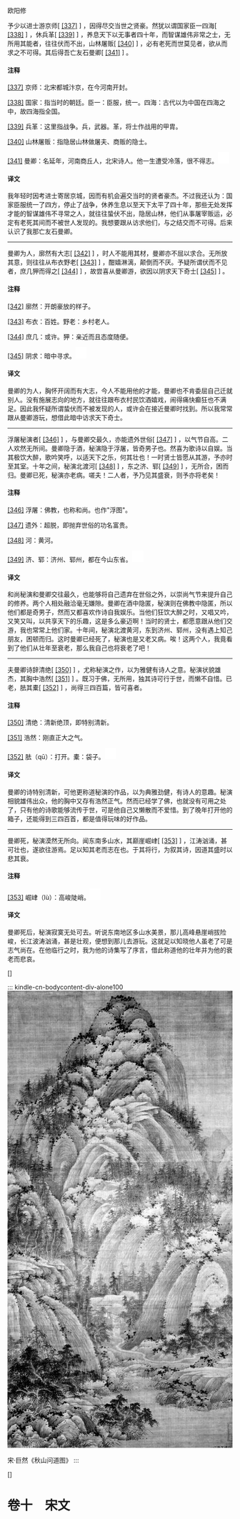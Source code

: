 
欧阳修

予少以进士游京师[
[\[337\]](#note_337)
] ，因得尽交当世之贤豪。然犹以谓国家臣一四海[
[\[338\]](#note_338)
] ，休兵革[
[\[339\]](#note_339)
]
，养息天下以无事者四十年，而智谋雄伟非常之士，无所用其能者，往往伏而不出，山林屠贩[
[\[340\]](#note_340)
]
，必有老死而世莫见者，欲从而求之不可得。其后得吾亡友石曼卿[
[\[341\]](#note_341)
] 。

#### 注释 

[\[337\]](#noteBack_337)
京师：北宋都城汴京，在今河南开封。

[\[338\]](#noteBack_338)
国家：指当时的朝廷。臣一：臣服，统一。四海：古代以为中国在四海之中，故四海指全国。

[\[339\]](#noteBack_339)
兵革：这里指战争。兵，武器。革，将士作战用的甲胄。

[\[340\]](#noteBack_340)
山林屠贩：指隐居山林做屠夫、商贩的隐士。

[\[341\]](#noteBack_341)
曼卿：名延年，河南商丘人，北宋诗人。他一生遭受冷落，很不得志。![ft](media/Image00002.jpg)

#### 译文 

我年轻时因考进士寄居京城，因而有机会遍交当时的贤者豪杰。不过我还认为：国家臣服统一了四方，停止了战争，休养生息以至天下太平了四十年，那些无处发挥才能的智谋雄伟不寻常之人，就往往蛰伏不出，隐居山林，他们从事屠宰贩运，必定有老死其间而不被世人发现的。我想要跟从访求他们，与之结交而不可得。后来认识了我那亡友石曼卿。

------------------------------------------------------------------------

曼卿为人，廓然有大志[
[\[342\]](#note_342)
]
，时人不能用其材，曼卿亦不屈以求合。无所放其意，则往往从布衣野老[
[\[343\]](#note_343)
] ，酣嬉淋漓，颠倒而不厌。予疑所谓伏而不见者，庶几狎而得之[
[\[344\]](#note_344)
] ，故尝喜从曼卿游，欲因以阴求天下奇士[
[\[345\]](#note_345)
] 。

#### 注释 

[\[342\]](#noteBack_342)
廓然：开朗豪放的样子。

[\[343\]](#noteBack_343)
布衣：百姓。野老：乡村老人。

[\[344\]](#noteBack_344)
庶几：或许。狎：亲近而且态度随便。

[\[345\]](#noteBack_345)
阴求：暗中寻求。![ft](media/Image00002.jpg)

#### 译文 

曼卿的为人，胸怀开阔而有大志，今人不能用他的才能，曼卿也不肯委屈自己迁就别人。没有施展志向的地方，就往往跟布衣村民饮酒嬉戏，闹得痛快癫狂也不满足。因此我怀疑所谓蛰伏而不被发现的人，或许会在接近曼卿时找到。所以我常常跟从曼卿游玩，想借此暗中访求天下奇士。

------------------------------------------------------------------------

浮屠秘演者[
[\[346\]](#note_346)
] ，与曼卿交最久，亦能遗外世俗[
[\[347\]](#note_347)
]
，以气节自高。二人欢然无所间。曼卿隐于酒，秘演隐于浮屠，皆奇男子也。然喜为歌诗以自娱。当其极饮大醉，歌吟笑呼，以适天下之乐，何其壮也！一时贤士皆愿从其游，予亦时至其室。十年之间，秘演北渡河[
[\[348\]](#note_348)
] ，东之济、郓[
[\[349\]](#note_349)
]
，无所合，困而归。曼卿已死，秘演亦老病。嗟夫！二人者，予乃见其盛衰，则予亦将老矣！

#### 注释 

[\[346\]](#noteBack_346)
浮屠：佛教，也称和尚。也作"浮图"。

[\[347\]](#noteBack_347)
遗外：超脱，即抛弃世俗的功名富贵。

[\[348\]](#noteBack_348)
河：黄河。

[\[349\]](#noteBack_349)
济、郓：济州、郓州，都在今山东省。![ft](media/Image00002.jpg)

#### 译文 

和尚秘演和曼卿交往最久，也能够将自己遗弃在世俗之外，以崇尚气节来提升自己的修养。两个人相处融洽毫无嫌隙。曼卿在酒中隐匿，秘演则在佛教中隐匿，所以他们都是奇男子，然而又都喜欢作诗自我娱乐。当他们狂饮大醉之时，又唱又吟，又笑又叫，以共享天下的乐趣，这是多么豪迈啊！当时的贤士，都愿意跟从他们交游，我也常常上他们家。十年间，秘演北渡黄河，东到济州、郓州，没有遇上知己朋友，困顿而归。这时曼卿已经死了，秘演也是又老又病。唉！这两个人，我竟看到了他们从壮年至衰老，那么我自己也将衰老了吧！

------------------------------------------------------------------------

夫曼卿诗辞清绝[
[\[350\]](#note_350)
]
，尤称秘演之作，以为雅健有诗人之意。秘演状貌雄杰，其胸中浩然[
[\[351\]](#note_351)
]
。既习于佛，无所用，独其诗可行于世，而懒不自惜。已老，胠其橐[
[\[352\]](#note_352)
] ，尚得三四百篇，皆可喜者。

#### 注释 

[\[350\]](#noteBack_350)
清绝：清新绝顶，即特别清新。

[\[351\]](#noteBack_351)
浩然：刚直正大之气。

[\[352\]](#noteBack_352)
胠（qū）：打开。橐：袋子。![ft](media/Image00002.jpg)

#### 译文 

曼卿的诗特别清新，可他更称道秘演的作品，以为典雅劲健，有诗人的意趣。秘演相貌雄伟出众，他的胸中又存有浩然正气。然而已经学了佛，也就没有可用之处了，只有他的诗歌能够流传于世，可是他自己又懒散而不爱惜。到了晚年打开他的箱子，还能得到三四百首，都是值得玩味的好作品。

------------------------------------------------------------------------

曼卿死，秘演漠然无所向。闻东南多山水，其巅崖崛峍[
[\[353\]](#note_353)
]
，江涛汹涌，甚可壮也，遂欲往游焉。足以知其老而志在也。于其将行，为叙其诗，因道其盛时以悲其衰。

#### 注释 

[\[353\]](#noteBack_353)
崛峍（lù）：高峻陡峭。![ft](media/Image00002.jpg)

#### 译文 

曼卿死后，秘演寂寞无处可去。听说东南地区多山水美景，那儿高峰悬崖峭拔险峻，长江波涛汹涌，甚是壮观，便想到那儿去游玩。这就足以知晓他人虽老了可是志气尚在。在他临行之时，我为他的诗集写了序言，借此称道他的壮年并为他的衰老而悲哀。

[]

::: kindle-cn-bodycontent-div-alone100
![145-1](media/Image00014.jpg)

宋·巨然《秋山问道图》
:::

[]

<div>

</div>

# 卷十　宋文 

